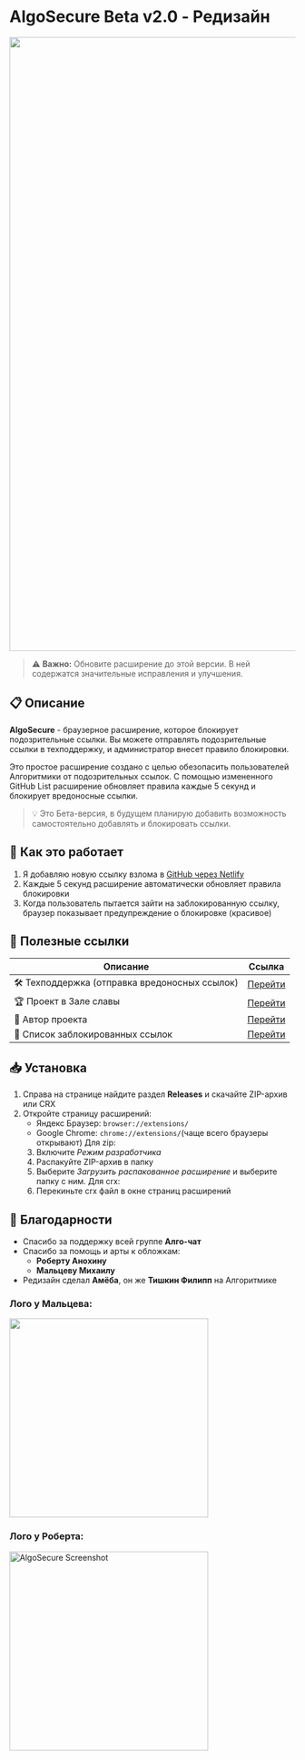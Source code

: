 # AlgoSecure Beta v2.0 - Редизайн

<p align="center">
<img width="1920" height="1080" alt="algosecure" src="https://github.com/user-attachments/assets/e910f6b8-82c3-4d47-86a0-03e98a1cb65e" />
</p>

> ⚠️ **Важно:** Обновите расширение до этой версии. В ней содержатся значительные исправления и улучшения.

## 📋 Описание

**AlgoSecure** - браузерное расширение, которое блокирует подозрительные ссылки. Вы можете отправлять подозрительные ссылки в техподдержку, и администратор внесет правило блокировки.

Это простое расширение создано с целью обезопасить пользователей Алгоритмики от подозрительных ссылок. С помощью измененного GitHub List расширение обновляет правила каждые 5 секунд и блокирует вредоносные ссылки.

> 💡 Это Бета-версия, в будущем планирую добавить возможность самостоятельно добавлять и блокировать ссылки.

## 🔧 Как это работает

1. Я добавляю новую ссылку взлома в [GitHub через Netlify](https://jsonalgosecure.netlify.app/rules.json)
2. Каждые 5 секунд расширение автоматически обновляет правила блокировки
3. Когда пользователь пытается зайти на заблокированную ссылку, браузер показывает предупреждение о блокировке (красивое)

## 🔗 Полезные ссылки

| Описание | Ссылка |
|----------|--------|
| 🛠 Техподдержка (отправка вредоносных ссылок) | [Перейти](https://learn.algoritmika.org/community?projectId=58259493) |
| 🏆 Проект в Зале славы | [Перейти](https://learn.algoritmika.org/community?projectId=58259517) |
| 👤 Автор проекта | [Перейти](https://learn.algoritmika.org/student-profile?profileId=70069026) |
| 🚫 Список заблокированных ссылок | [Перейти](https://jsonalgosecure.netlify.app/rules.json) |

## 📥 Установка

1. Справа на странице найдите раздел **Releases** и скачайте ZIP-архив или CRX
2. Откройте страницу расширений:
   - Яндекс Браузер: `browser://extensions/`
   - Google Chrome: `chrome://extensions/`(чаще всего браузеры открывают)
Для zip:
   3. Включите *Режим разработчика*
   4. Распакуйте ZIP-архив в папку
   5. Выберите *Загрузить распакованное расширение* и выберите папку с ним.
Для crx:
   3. Перекиньте crx файл в окне страниц расширений

## 🙏 Благодарности

- Спасибо за поддержку всей группе **Алго-чат**
- Спасибо за помощь и арты к обложкам:
  - **Роберту Анохину**
  - **Мальцеву Михаилу**
- Редизайн сделал **Амёба**, он же **Тишкин Филипп** на Алгоритмике

<h3>Лого у Мальцева:</h3>

<img src="https://github.com/user-attachments/assets/176430da-2d2b-451c-a759-1094f90cc190" width="350" />
  
<p align="center">
   <h3>Лого у Роберта:</h3>
   
  <img src="https://github.com/user-attachments/assets/fba4aacb-a87f-4aaa-84b5-bf9f7f1d19fb" width="350" alt="AlgoSecure Screenshot" />
  
</p>
